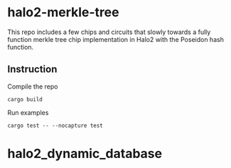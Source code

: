 # halo2-merkle-tree

This repo includes a few chips and circuits that slowly towards a fully function merkle tree chip implementation in Halo2 with the Poseidon hash function.

## Instruction

Compile the repo

```
cargo build
```

Run examples

```
cargo test -- --nocapture test
```
# halo2_dynamic_database
